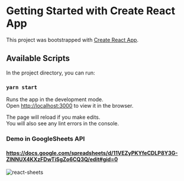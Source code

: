 # Getting Started with Create React App

This project was bootstrapped with [Create React App](https://github.com/facebook/create-react-app).

## Available Scripts

In the project directory, you can run:

### `yarn start`

Runs the app in the development mode.\
Open [http://localhost:3000](http://localhost:3000) to view it in the browser.

The page will reload if you make edits.\
You will also see any lint errors in the console.

### Demo in GoogleSheets API

#### https://docs.google.com/spreadsheets/d/11VEZyPKYfeCDLP8Y3G-ZlNNUX4KXzFDwTiSgZo6CQ3Q/edit#gid=0

![react-sheets](https://user-images.githubusercontent.com/19229171/109397894-a97ddb00-790f-11eb-9026-e2018dd29d79.jpg)

